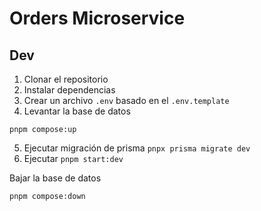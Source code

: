 # Orders Microservice

## Dev

1. Clonar el repositorio
2. Instalar dependencias
3. Crear un archivo `.env` basado en el `.env.template`
4. Levantar la base de datos

```
pnpm compose:up
```

5. Ejecutar migración de prisma `pnpx prisma migrate dev`
6. Ejecutar `pnpm start:dev`

Bajar la base de datos

```
pnpm compose:down
```
